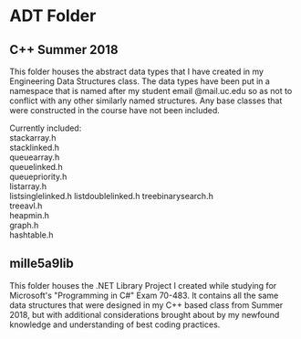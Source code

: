 # ADT Folder

## C++ Summer 2018

This folder houses the abstract data types that I have created in my
Engineering Data Structures class. The data types have been put in
a namespace that is named after my student email @mail.uc.edu so as
not to conflict with any other similarly named structures. Any base
classes that were constructed in the course have not been included.

Currently included:  
stackarray.h  
stacklinked.h  
queuearray.h  
queuelinked.h  
queuepriority.h  
listarray.h  
listsinglelinked.h
listdoublelinked.h
treebinarysearch.h  
treeavl.h  
heapmin.h  
graph.h  
hashtable.h  

## mille5a9lib

This folder houses the .NET Library Project I created while studying
for Microsoft\'s \"Programming in C#\" Exam 70-483. It contains all
the same data structures that were designed in my C++ based class
from Summer 2018, but with additional considerations brought about
by my newfound knowledge and understanding of best coding practices.